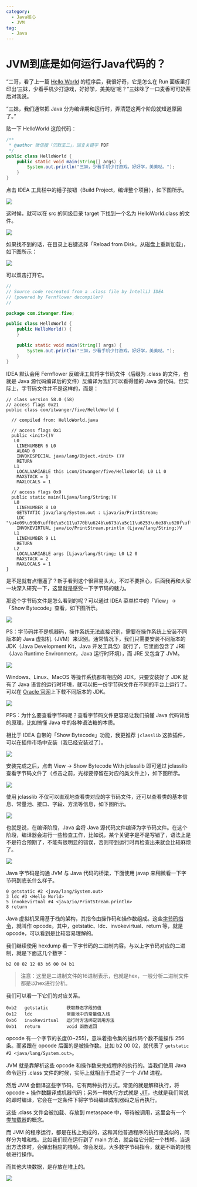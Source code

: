 ```yaml
---
category:
  - Java核心
  - JVM
tag:
  - Java
---
```


# JVM到底是如何运行Java代码的？

“二哥，看了上一篇 [Hello World](https://mp.weixin.qq.com/s/191I_2CVOxVuyfLVtb4jhg) 的程序后，我很好奇，它是怎么在 Run 面板里打印出‘三妹，少看手机少打游戏，好好学，美美哒’呢？”三妹咪了一口麦香可可奶茶后对我说。

“三妹，我们通常把 Java 分为编译期和运行时，弄清楚这两个阶段就知道原因了。”

贴一下 HelloWorld 这段代码：

```java
/**
 * @author 微信搜「沉默王二」，回复关键字 PDF
 */
public class HelloWorld {
    public static void main(String[] args) {
        System.out.println("三妹，少看手机少打游戏，好好学，美美哒。");
    }
}
```

点击 IDEA 工具栏中的锤子按钮（Build Project，编译整个项目），如下图所示。

![](https://cdn.jsdelivr.net/gh/itwanger/toBeBetterJavaer/images/overview/five-01.png)


这时候，就可以在 src 的同级目录 target 下找到一个名为 HelloWorld.class 的文件。

![](https://cdn.jsdelivr.net/gh/itwanger/toBeBetterJavaer/images/overview/five-02.png)


如果找不到的话，在目录上右键选择「Reload from Disk，从磁盘上重新加载」，如下图所示：

![](https://cdn.jsdelivr.net/gh/itwanger/toBeBetterJavaer/images/overview/five-03.png)


可以双击打开它。

```java
//
// Source code recreated from a .class file by IntelliJ IDEA
// (powered by Fernflower decompiler)
//

package com.itwanger.five;

public class HelloWorld {
    public HelloWorld() {
    }

    public static void main(String[] args) {
        System.out.println("三妹，少看手机少打游戏，好好学，美美哒。");
    }
}
```

IDEA 默认会用 Fernflower 反编译工具将字节码文件（后缀为 .class 的文件，也就是 Java 源代码编译后的文件）反编译为我们可以看得懂的 Java 源代码。但实际上，字节码文件并不是这样的，而是：

```
// class version 58.0 (58)
// access flags 0x21
public class com/itwanger/five/HelloWorld {

  // compiled from: HelloWorld.java

  // access flags 0x1
  public <init>()V
   L0
    LINENUMBER 6 L0
    ALOAD 0
    INVOKESPECIAL java/lang/Object.<init> ()V
    RETURN
   L1
    LOCALVARIABLE this Lcom/itwanger/five/HelloWorld; L0 L1 0
    MAXSTACK = 1
    MAXLOCALS = 1

  // access flags 0x9
  public static main([Ljava/lang/String;)V
   L0
    LINENUMBER 8 L0
    GETSTATIC java/lang/System.out : Ljava/io/PrintStream;
    LDC "\u4e09\u59b9\uff0c\u5c11\u770b\u624b\u673a\u5c11\u6253\u6e38\u620f\uff0c\u597d\u597d\u5b66\uff0c\u7f8e\u7f8e\u54d2\u3002"
    INVOKEVIRTUAL java/io/PrintStream.println (Ljava/lang/String;)V
   L1
    LINENUMBER 9 L1
    RETURN
   L2
    LOCALVARIABLE args [Ljava/lang/String; L0 L2 0
    MAXSTACK = 2
    MAXLOCALS = 1
}
```

是不是就有点懵逼了？新手看到这个很容易头大，不过不要担心，后面我再和大家一块深入研究一下，这里就是感受一下字节码的魅力。

那这个字节码文件是怎么看到的呢？可以通过 IDEA 菜单栏中的「View」→「Show Bytecode」查看，如下图所示。

![](https://cdn.jsdelivr.net/gh/itwanger/toBeBetterJavaer/images/overview/five-04.png)

PS：字节码并不是机器码，操作系统无法直接识别，需要在操作系统上安装不同版本的 Java 虚拟机（JVM）来识别。通常情况下，我们只需要安装不同版本的 JDK（Java Development Kit，Java 开发工具包）就行了，它里面包含了 JRE（Java Runtime Environment，Java 运行时环境），而 JRE 又包含了 JVM。

![](https://cdn.jsdelivr.net/gh/itwanger/toBeBetterJavaer/images/overview/five-05.png)

Windows、Linux、MacOS 等操作系统都有相应的 JDK，只要安装好了 JDK 就有了 Java 语言的运行时环境，就可以把一份字节码文件在不同的平台上运行了。可以在 [Oracle 官网](https://www.oracle.com/java/technologies/javase-jdk11-downloads.html)上下载不同版本的 JDK。

![](https://cdn.jsdelivr.net/gh/itwanger/toBeBetterJavaer/images/overview/five-06.png)

PPS：为什么要查看字节码呢？查看字节码文件更容易让我们搞懂 Java 代码背后的原理，比如搞懂 Java 中的各种语法糖的本质。

相比于 IDEA 自带的「Show Bytecode」功能，我更推荐 `jclasslib` 这款插件，可以在插件市场中安装（我已经安装过了）。

![](https://cdn.jsdelivr.net/gh/itwanger/toBeBetterJavaer/images/overview/five-07.png)

安装完成之后，点击 View -> Show Bytecode With jclasslib 即可通过 jclasslib 查看字节码文件了（点击之前，光标要停留在对应的类文件上），如下图所示。

![](https://cdn.jsdelivr.net/gh/itwanger/toBeBetterJavaer/images/overview/five-08.png)

使用 jclasslib 不仅可以直观地查看类对应的字节码文件，还可以查看类的基本信息、常量池、接口、字段、方法等信息，如下图所示。

![](https://cdn.jsdelivr.net/gh/itwanger/toBeBetterJavaer/images/overview/five-09.png)



也就是说，在编译阶段，Java 会将 Java 源代码文件编译为字节码文件。在这个阶段，编译器会进行一些检查工作，比如说，某个关键字是不是写错了，语法上是不是符合预期了，不能有很明显的错误，否则带到运行时再检查出来就会比较麻烦了。

![](https://cdn.jsdelivr.net/gh/itwanger/toBeBetterJavaer/images/overview/five-10.png)

Java 字节码是沟通 JVM 与 Java 代码的桥梁，下面使用 javap 来稍微看一下字节码到底长什么样子。

```
0 getstatic #2 <java/lang/System.out>
3 ldc #3 <Hello World>
5 invokevirtual #4 <java/io/PrintStream.println>
8 return
```

Java 虚拟机采用基于栈的架构，其指令由操作码和操作数组成。这些[字节码指令](https://tobebetterjavaer.com/jvm/zijiema-zhiling.html)，就叫作 opcode。其中，getstatic、ldc、invokevirtual、return 等，就是 opcode，可以看到是比较容易理解的。

我们继续使用 hexdump 看一下字节码的二进制内容。与以上字节码对应的二进制，就是下面这几个数字：

```
b2 00 02 12 03 b6 00 04 b1
```

> 注意：这里是二进制文件的16进制表示，也就是hex，一般分析二进制文件都是以hex进行分析。

我们可以看一下它们的对应关系。

```
0xb2   getstatic       获取静态字段的值
0x12   ldc             常量池中的常量值入栈
0xb6   invokevirtual   运行时方法绑定调用方法
0xb1   return          void 函数返回
```

opcode 有一个字节的长度(0~255)，意味着指令集的操作码个数不能操作 256 条。而紧跟在 opcode 后面的是被操作数。比如 b2 00 02，就代表了 `getstatic #2 <java/lang/System.out>`。

JVM 就是靠解析这些 opcode 和操作数来完成程序的执行的。当我们使用 Java 命令运行 .class 文件的时候，实际上就相当于启动了一个 JVM 进程。

然后 JVM 会翻译这些字节码，它有两种执行方式。常见的就是解释执行，将 opcode + 操作数翻译成机器代码；另外一种执行方式就是 [JIT](https://tobebetterjavaer.com/jvm/jit.html)，也就是我们常说的即时编译，它会在一定条件下将字节码编译成机器码之后再执行。

这些 .class 文件会被加载、存放到 metaspace 中，等待被调用，这里会有一个[类加载器](https://tobebetterjavaer.com/jvm/class-load.html)的概念。

而 JVM 的程序运行，都是在栈上完成的，这和其他普通程序的执行是类似的，同样分为堆和栈。比如我们现在运行到了 main 方法，就会给它分配一个栈帧。当退出方法体时，会弹出相应的栈帧。你会发现，大多数字节码指令，就是不断的对栈帧进行操作。

而其他大块数据，是存放在堆上的。

![](https://cdn.jsdelivr.net/gh/itwanger/toBeBetterJavaer/images/jvm/how-run-java-code-91dac706-1c4e-4775-bc4e-b2104283aa04.png)

